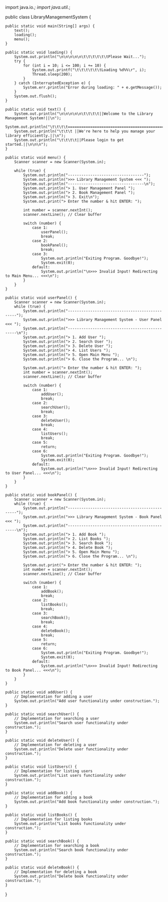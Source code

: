 import java.io.*;
import java.util.*;

public class LibraryManagementSystem {

    public static void main(String[] args) {
        text();
        loading();
        menu();
    }

    public static void loading() {
        System.out.println("\n\n\n\n\n\t\t\t\t\t\tPlease Wait...");
        try {
            for (int i = 10; i <= 100; i += 10) {
                System.out.printf("\t\t\t\t\t\tLoading %d%%\r", i);
                Thread.sleep(200);
            }
        } catch (InterruptedException e) {
            System.err.println("Error during loading: " + e.getMessage());
        }
        System.out.flush();
    }

    public static void text() {
        System.out.println("\n\n\n\n\n\t\t\t\t||Welcome to the Library Management System!||\n");
        System.out.println("\t\t\t\t===========================================\n\n");
        System.out.println("\t\t\t ||We're here to help you manage your library efficiently.||\n");
        System.out.println("\t\t\t\t||Please login to get started.||\n\n\n");
    }

    public static void menu() {
        Scanner scanner = new Scanner(System.in);

        while (true) {
            System.out.println("----------------------------------");
            System.out.println(">>> Library Management System <<< ");
            System.out.println("----------------------------------\n");
            System.out.println("> 1. User Management Panel ");
            System.out.println("> 2. Book Management Panel ");
            System.out.println("> 3. Exit\n");
            System.out.print("> Enter the number & hit ENTER: ");

            int number = scanner.nextInt();
            scanner.nextLine(); // Clear buffer

            switch (number) {
                case 1:
                    userPanel();
                    break;
                case 2:
                    bookPanel();
                    break;
                case 3:
                    System.out.println("Exiting Program. Goodbye!");
                    System.exit(0);
                default:
                    System.out.println("\n>>> Invalid Input! Redirecting to Main Menu... <<<\n");
            }
        }
    }

    public static void userPanel() {
        Scanner scanner = new Scanner(System.in);
        while (true) {
            System.out.println("-----------------------------------------------");
            System.out.println(">>> Library Management System - User Panel <<< ");
            System.out.println("-----------------------------------------------\n");
            System.out.println("> 1. Add User ");
            System.out.println("> 2. Search User ");
            System.out.println("> 3. Delete User ");
            System.out.println("> 4. List Users ");
            System.out.println("> 5. Open Main Menu ");
            System.out.println("> 6. Close the Program... \n");

            System.out.print("> Enter the number & hit ENTER: ");
            int number = scanner.nextInt();
            scanner.nextLine(); // Clear buffer

            switch (number) {
                case 1:
                    addUser();
                    break;
                case 2:
                    searchUser();
                    break;
                case 3:
                    deleteUser();
                    break;
                case 4:
                    listUsers();
                    break;
                case 5:
                    return;
                case 6:
                    System.out.println("Exiting Program. Goodbye!");
                    System.exit(0);
                default:
                    System.out.println("\n>>> Invalid Input! Redirecting to User Panel... <<<\n");
            }
        }
    }

    public static void bookPanel() {
        Scanner scanner = new Scanner(System.in);
        while (true) {
            System.out.println("-----------------------------------------------");
            System.out.println(">>> Library Management System - Book Panel <<< ");
            System.out.println("-----------------------------------------------\n");
            System.out.println("> 1. Add Book ");
            System.out.println("> 2. List Books ");
            System.out.println("> 3. Search Book ");
            System.out.println("> 4. Delete Book ");
            System.out.println("> 5. Open Main Menu ");
            System.out.println("> 6. Close the Program... \n");

            System.out.print("> Enter the number & hit ENTER: ");
            int number = scanner.nextInt();
            scanner.nextLine(); // Clear buffer

            switch (number) {
                case 1:
                    addBook();
                    break;
                case 2:
                    listBooks();
                    break;
                case 3:
                    searchBook();
                    break;
                case 4:
                    deleteBook();
                    break;
                case 5:
                    return;
                case 6:
                    System.out.println("Exiting Program. Goodbye!");
                    System.exit(0);
                default:
                    System.out.println("\n>>> Invalid Input! Redirecting to Book Panel... <<<\n");
            }
        }
    }

    public static void addUser() {
        // Implementation for adding a user
        System.out.println("Add user functionality under construction.");
    }

    public static void searchUser() {
        // Implementation for searching a user
        System.out.println("Search user functionality under construction.");
    }

    public static void deleteUser() {
        // Implementation for deleting a user
        System.out.println("Delete user functionality under construction.");
    }

    public static void listUsers() {
        // Implementation for listing users
        System.out.println("List users functionality under construction.");
    }

    public static void addBook() {
        // Implementation for adding a book
        System.out.println("Add book functionality under construction.");
    }

    public static void listBooks() {
        // Implementation for listing books
        System.out.println("List books functionality under construction.");
    }

    public static void searchBook() {
        // Implementation for searching a book
        System.out.println("Search book functionality under construction.");
    }

    public static void deleteBook() {
        // Implementation for deleting a book
        System.out.println("Delete book functionality under construction.");
    }
}
